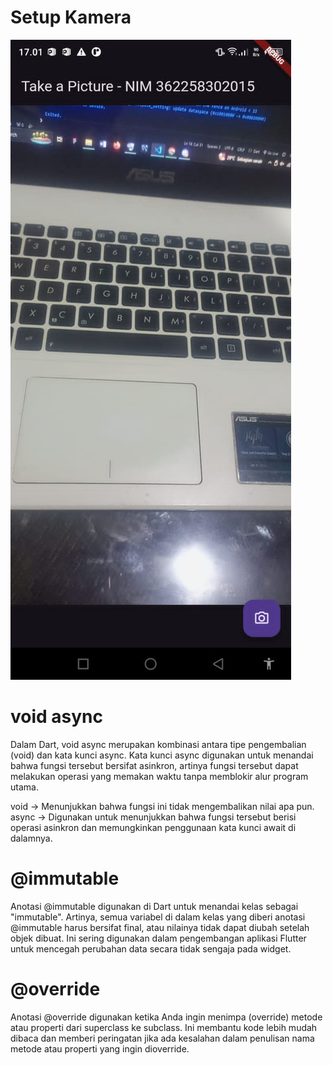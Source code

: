 # Setup Kamera
![alt text](IMG-20241104-WA0002.jpg)

# void async
Dalam Dart, void async merupakan kombinasi antara tipe pengembalian (void) dan kata kunci async. Kata kunci async digunakan untuk menandai bahwa fungsi tersebut bersifat asinkron, artinya fungsi tersebut dapat melakukan operasi yang memakan waktu tanpa memblokir alur program utama.

void -> Menunjukkan bahwa fungsi ini tidak mengembalikan nilai apa pun.
async -> Digunakan untuk menunjukkan bahwa fungsi tersebut berisi operasi asinkron dan memungkinkan penggunaan kata kunci await di dalamnya.

# @immutable
Anotasi @immutable digunakan di Dart untuk menandai kelas sebagai "immutable". Artinya, semua variabel di dalam kelas yang diberi anotasi @immutable harus bersifat final, atau nilainya tidak dapat diubah setelah objek dibuat. Ini sering digunakan dalam pengembangan aplikasi Flutter untuk mencegah perubahan data secara tidak sengaja pada widget.

# @override
Anotasi @override digunakan ketika Anda ingin menimpa (override) metode atau properti dari superclass ke subclass. Ini membantu kode lebih mudah dibaca dan memberi peringatan jika ada kesalahan dalam penulisan nama metode atau properti yang ingin dioverride.